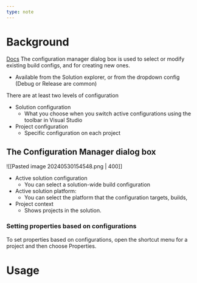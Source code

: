 ```yaml
---
type: note
---
```

# Background
[Docs](https://learn.microsoft.com/en-us/visualstudio/ide/how-to-create-and-edit-configurations?view=vs-2022)
The configuration manager dialog box is used to select or modify existing build configs, and for creating new ones. 
- Available from the Solution explorer, or from the dropdown config (Debug or Release are common)

There are at least two levels of configuration
- Solution configuration
	- What you choose when you switch active configurations using the toolbar in Visual Studio
- Project configuration
	- Specific configuration on each project

## The Configuration Manager dialog box
![[Pasted image 20240530154548.png | 400]]
- Active solution configuration
	- You can select a solution-wide build configuration
- Active solution platform:
	- You can select the platform that the configuration targets, builds, 
- Project context
	- Shows projects in the solution. 

### Setting properties based on configurations
To set properties based on configurations, open the shortcut menu for a project and then choose Properties. 

# Usage